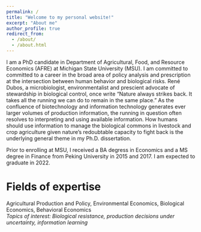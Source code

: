 ```yaml
---
permalink: /
title: "Welcome to my personal website!"
excerpt: "About me"
author_profile: true
redirect_from: 
  - /about/
  - /about.html
---
```



I am a PhD candidate in Department of Agricultural, Food, and Resource Economics (AFRE) at Michigan State University (MSU). I am committed to committed to a career in the broad area of policy analysis and prescription at the intersection between human behavior and biological risks. René Dubos, a microbiologist, environmentalist and prescient advocate of stewardship in biological control, once write “Nature always strikes back. It takes all the running we can do to remain in the same place.” As the confluence of biotechnology and information technology generates ever larger volumes of production information, the running in question often resolves to interpreting and using available information. How humans should use information to manage the biological commons in livestock and crop agriculture given nature’s redoubtable capacity to fight back is the underlying general theme in my Ph.D. dissertation.

Prior to enrolling at MSU, I received a BA degress in Economics and a MS degree in Finance from Peking University in 2015 and 2017. I am expected to graduate in 2022.

Fields of expertise 
======
Agricultural Production and Policy, Environmental Economics, Biological Economics, Behavioral Economics    
*Topics of interest: Biological resistance, production decisions under uncertainty, information learning*

